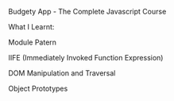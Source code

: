 Budgety App - The Complete Javascript Course

What I Learnt:

Module Patern

IIFE (Immediately Invoked Function Expression)

DOM Manipulation and Traversal

Object Prototypes
